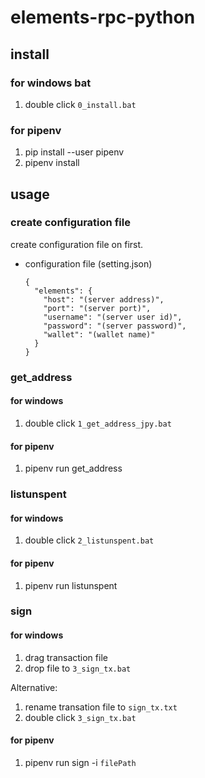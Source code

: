 # elements-rpc-python

## install

### for windows bat

1. double click `0_install.bat`

### for pipenv

1. pip install --user pipenv
2. pipenv install

## usage

### create configuration file

create configuration file on first.

- configuration file (setting.json)
  ```
  {
    "elements": {
      "host": "(server address)",
      "port": "(server port)",
      "username": "(server user id)",
      "password": "(server password)",
      "wallet": "(wallet name)"
    }
  }
  ```

### get_address

#### for windows

1. double click `1_get_address_jpy.bat`

#### for pipenv

1. pipenv run get_address

### listunspent

#### for windows

1. double click `2_listunspent.bat`

#### for pipenv

1. pipenv run listunspent

### sign

#### for windows

1. drag transaction file
2. drop file to `3_sign_tx.bat`

Alternative:
1. rename transation file to `sign_tx.txt`
2. double click `3_sign_tx.bat`

#### for pipenv

1. pipenv run sign -i `filePath`

